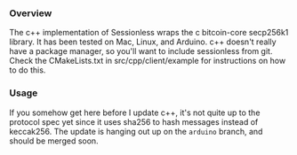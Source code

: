 ### Overview

The c++ implementation of Sessionless wraps the c bitcoin-core secp256k1 library.
It has been tested on Mac, Linux, and Arduino. 
c++ doesn't really have a package manager, so you'll want to include sessionless from git.
Check the CMakeLists.txt in src/cpp/client/example for instructions on how to do this.

### Usage

If you somehow get here before I update c++, it's not quite up to the protocol spec yet since it uses sha256 to hash messages instead of keccak256.
The update is hanging out up on the `arduino` branch, and should be merged soon.
